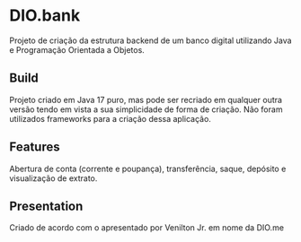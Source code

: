 # DIO.bank

Projeto de criação da estrutura backend de um banco digital utilizando Java e Programação Orientada a Objetos.

## Build

Projeto criado em Java 17 puro, mas pode ser recriado em qualquer outra versão tendo em vista a sua simplicidade de forma de criação.
Não foram utilizados frameworks para a criação dessa aplicação.

## Features

Abertura de conta (corrente e poupança), transferência, saque, depósito e visualização de extrato.

## Presentation

Criado de acordo com o apresentado por Venilton Jr. em nome da DIO.me
